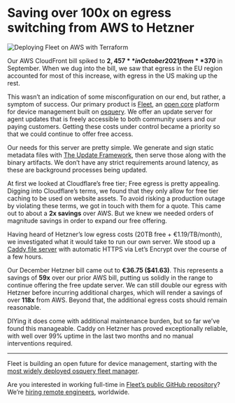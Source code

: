 # Saving over 100x on egress switching from AWS to Hetzner

![Deploying Fleet on AWS with Terraform](https://miro.medium.com/max/1400/1*xBA8pOc7jKmj8YjwxGnaEg.jpeg)

Our AWS CloudFront bill spiked to **$2,457** in October 2021 from **$370** in September. When we dug into the bill, we saw that egress in the EU region accounted for most of this increase, with egress in the US making up the rest.

This wasn’t an indication of some misconfiguration on our end, but rather, a symptom of success. Our primary product is [Fleet](https://fleetdm.com/), an [open core](https://github.com/fleetdm/fleet) platform for device management built on [osquery](https://osquery.io/). We offer an update server for agent updates that is freely accessible to both community users and our paying customers. Getting these costs under control became a priority so that we could continue to offer free access.

Our needs for this server are pretty simple. We generate and sign static metadata files with [The Update Framework](https://theupdateframework.io/), then serve those along with the binary artifacts. We don’t have any strict requirements around latency, as these are background processes being updated.

At first we looked at Cloudflare’s free tier; Free egress is pretty appealing. Digging into Cloudflare’s terms, we found that they only allow for free tier caching to be used on website assets. To avoid risking a production outage by violating these terms, we got in touch with them for a quote. This came out to about a **2x savings** over AWS. But we knew we needed orders of magnitude savings in order to expand our free offering.

Having heard of Hetzner’s low egress costs (20TB free + €1.19/TB/month), we investigated what it would take to run our own server. We stood up a [Caddy file server](https://caddyserver.com/docs/caddyfile/directives/file_server) with automatic HTTPS via Let’s Encrypt over the course of a few hours.

Our December Hetzner bill came out to **€36.75 ($41.63)**. This represents a savings of **59x** over our prior AWS bill, putting us solidly in the range to continue offering the free update server. We can still double our egress with Hetzner before incurring additional charges, which will render a savings of over **118x** from AWS. Beyond that, the additional egress costs should remain reasonable.

DIYing it does come with additional maintenance burden, but so far we’ve found this manageable. Caddy on Hetzner has proved exceptionally reliable, with well over 99% uptime in the last two months and no manual interventions required.

---

Fleet is building an open future for device management, starting with the [most widely deployed osquery fleet manager](https://fleetdm.com/).

Are you interested in working full-time in [Fleet’s public GitHub repository](https://github.com/fleetdm/fleet)? We’re [hiring remote engineers](https://fleetdm.com/jobs), worldwide.

<meta name="category" value="engineering">
<meta name="authorGitHubUsername" value="zwass">
<meta name="authorFullName" value="Zach Wasserman">
<meta name="publishedOn" value="2022-01-25">
<meta name="articleTitle" value="Saving over 100x on egress switching from AWS to Hetzner">
<meta name="articleImageUrl" value="https://miro.medium.com/max/1400/1*xBA8pOc7jKmj8YjwxGnaEg.jpeg">